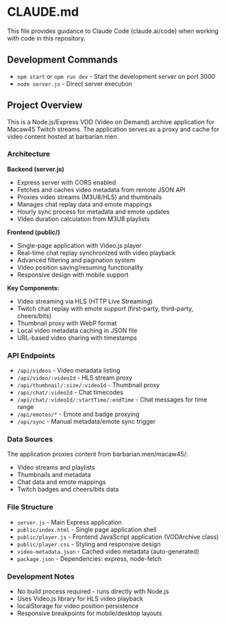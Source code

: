 # CLAUDE.md

This file provides guidance to Claude Code (claude.ai/code) when working with code in this repository.

## Development Commands

- `npm start` or `npm run dev` - Start the development server on port 3000
- `node server.js` - Direct server execution

## Project Overview

This is a Node.js/Express VOD (Video on Demand) archive application for Macaw45 Twitch streams. The application serves as a proxy and cache for video content hosted at barbarian.men.

### Architecture

**Backend (server.js)**
- Express server with CORS enabled
- Fetches and caches video metadata from remote JSON API
- Proxies video streams (M3U8/HLS) and thumbnails
- Manages chat replay data and emote mappings
- Hourly sync process for metadata and emote updates
- Video duration calculation from M3U8 playlists

**Frontend (public/)**
- Single-page application with Video.js player
- Real-time chat replay synchronized with video playback
- Advanced filtering and pagination system
- Video position saving/resuming functionality
- Responsive design with mobile support

**Key Components:**
- Video streaming via HLS (HTTP Live Streaming)
- Twitch chat replay with emote support (first-party, third-party, cheers/bits)
- Thumbnail proxy with WebP format
- Local video metadata caching in JSON file
- URL-based video sharing with timestamps

### API Endpoints

- `/api/videos` - Video metadata listing
- `/api/video/:videoId` - HLS stream proxy
- `/api/thumbnail/:size/:videoId` - Thumbnail proxy
- `/api/chat/:videoId` - Chat timecodes
- `/api/chat/:videoId/:startTime/:endTime` - Chat messages for time range
- `/api/emotes/*` - Emote and badge proxying
- `/api/sync` - Manual metadata/emote sync trigger

### Data Sources

The application proxies content from barbarian.men/macaw45/:
- Video streams and playlists
- Thumbnails and metadata
- Chat data and emote mappings
- Twitch badges and cheers/bits data

### File Structure

- `server.js` - Main Express application
- `public/index.html` - Single page application shell
- `public/player.js` - Frontend JavaScript application (VODArchive class)
- `public/player.css` - Styling and responsive design
- `video-metadata.json` - Cached video metadata (auto-generated)
- `package.json` - Dependencies: express, node-fetch

### Development Notes

- No build process required - runs directly with Node.js
- Uses Video.js library for HLS video playback
- localStorage for video position persistence
- Responsive breakpoints for mobile/desktop layouts